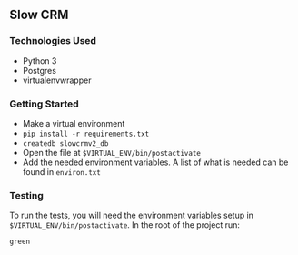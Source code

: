 ## Slow CRM 

### Technologies Used

- Python 3
- Postgres
- virtualenvwrapper

### Getting Started

- Make a virtual environment
- `pip install -r requirements.txt`
- `createdb slowcrmv2_db`
- Open the file at  `$VIRTUAL_ENV/bin/postactivate`
- Add the needed environment variables. A list of what is needed can be found in `environ.txt`

### Testing

To run the tests, you will need the environment variables setup in `$VIRTUAL_ENV/bin/postactivate`.  In the root of the project run:

```
green
```
